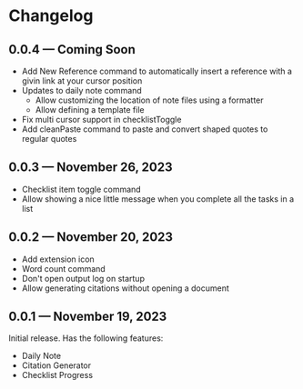 # Changelog

## 0.0.4 &mdash; Coming Soon

- Add New Reference command to automatically insert a reference with a givin link at your cursor position
- Updates to daily note command
  - Allow customizing the location of note files using a formatter
  - Allow defining a template file
- Fix multi cursor support in checklistToggle
- Add cleanPaste command to paste and convert shaped quotes to regular quotes

## 0.0.3 &mdash; November 26, 2023

- Checklist item toggle command
- Allow showing a nice little message when you complete all the tasks in a list

## 0.0.2 &mdash; November 20, 2023

- Add extension icon
- Word count command
- Don't open output log on startup
- Allow generating citations without opening a document

## 0.0.1 &mdash; November 19, 2023

Initial release.
Has the following features:

- Daily Note
- Citation Generator
- Checklist Progress
